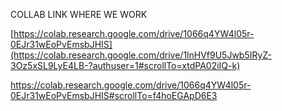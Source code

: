 COLLAB LINK WHERE WE WORK

[https://colab.research.google.com/drive/1066q4YW4l05r-0EJr31wEoPvEmsbJHIS](https://colab.research.google.com/drive/1lnHVf9U5Jwb5IRyZ-3Oz5xSL9LyE4LB-?authuser=1#scrollTo=xtdPA02iIQ-k)

https://colab.research.google.com/drive/1066q4YW4l05r-0EJr31wEoPvEmsbJHIS#scrollTo=f4hoEGApD6E3
